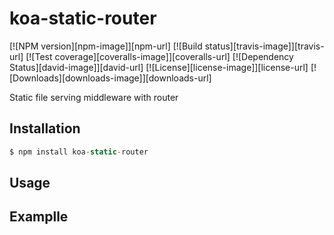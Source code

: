 # koa-static-router
[![NPM version][npm-image]][npm-url]
[![Build status][travis-image]][travis-url]
[![Test coverage][coveralls-image]][coveralls-url]
[![Dependency Status][david-image]][david-url]
[![License][license-image]][license-url]
[![Downloads][downloads-image]][downloads-url]

Static file serving middleware with router

## Installation

```js
$ npm install koa-static-router
```

## Usage

## Examplle